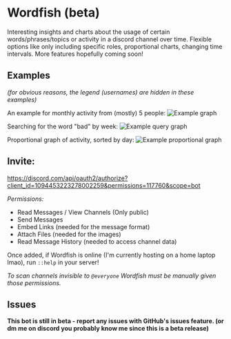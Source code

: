 # Wordfish (beta)

Interesting insights and charts about the usage of certain words/phrases/topics or activity in a discord channel over time.
Flexible options like only including specific roles, proportional charts, changing time intervals. More features hopefully coming soon!

## Examples
*(for obvious reasons, the legend (usernames) are hidden in these examples)*

An example for monthly activity from (mostly) 5 people:
![Example graph](https://i.imgur.com/YeLQDcI.png)

Searching for the word "bad" by week:
![Example query graph](https://i.imgur.com/OqLbR1U.png)

Proportional graph of activity, sorted by day:
![Example proportional graph](https://i.imgur.com/EUGK1xh.png)

## Invite:

https://discord.com/api/oauth2/authorize?client_id=1094453223278002259&permissions=117760&scope=bot

*Permissions:*
+ Read Messages / View Channels (Only public)
+ Send Messages
+ Embed Links (needed for the message format)
+ Attach Files (needed for the images)
+ Read Message History (needed to access channel data)

Once added, if Wordfish is online (I'm currently hosting on a home laptop lmao), run `::help` in your server!

*To scan channels invisible to `@everyone` Wordfish must be manually given those permissions.*

## Issues

**This bot is still in beta - report any issues with GitHub's issues feature. (or dm me on discord you probably know me since this is a beta release)**
